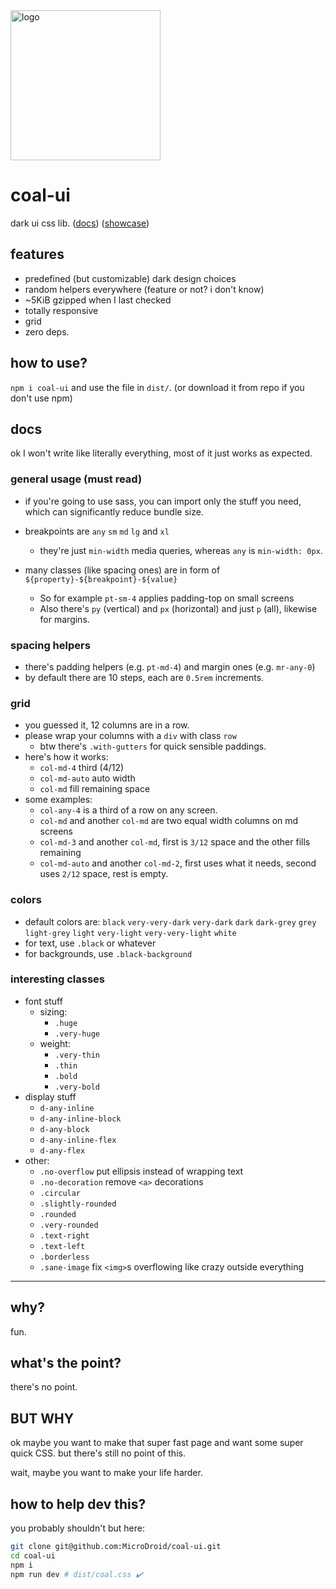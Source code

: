 <img src="https://microdroid.github.io/coal-ui/coal.svg" alt="logo" width="240" height="240">

# coal-ui
dark ui css lib. ([docs](#docs)) ([showcase](https://microdroid.github.io/coal-ui))

## features

- predefined (but customizable) dark design choices
- random helpers everywhere (feature or not? i don't know)
- ~5KiB gzipped when I last checked
- totally responsive
- grid
- zero deps.

## how to use?

`npm i coal-ui` and use the file in `dist/`. (or download it from repo if you don't use npm)

## docs

ok I won't write like literally everything, most of it just works as expected.

### general usage (must read)

- if you're going to use sass, you can import only the stuff you need, which can significantly reduce bundle size.

- breakpoints are `any` `sm` `md` `lg` and `xl`
	- they're just `min-width` media queries, whereas `any` is `min-width: 0px`.

- many classes (like spacing ones) are in form of `${property}-${breakpoint}-${value}`
	- So for example `pt-sm-4` applies padding-top on small screens
	- Also there's `py` (vertical) and `px` (horizontal) and just `p` (all), likewise for margins.

### spacing helpers

- there's padding helpers (e.g. `pt-md-4`) and margin ones (e.g. `mr-any-0`)
- by default there are 10 steps, each are `0.5rem` increments.

### grid

- you guessed it, 12 columns are in a row.
- please wrap your columns with a `div` with class `row`
	- btw there's `.with-gutters` for quick sensible paddings.
- here's how it works:
	- `col-md-4` third (4/12)
	- `col-md-auto` auto width
	- `col-md` fill remaining space
- some examples:
	- `col-any-4` is a third of a row on any screen.
	- `col-md` and another `col-md` are two equal width columns on md screens
	- `col-md-3` and another `col-md`, first is `3/12` space and the other fills remaining
	- `col-md-auto` and another `col-md-2`, first uses what it needs, second uses `2/12` space, rest is empty.

### colors

- default colors are: `black` `very-very-dark` `very-dark` `dark` `dark-grey` `grey` `light-grey` `light` `very-light` `very-very-light` `white`
- for text, use `.black` or whatever
- for backgrounds, use `.black-background`

### interesting classes

- font stuff
	- sizing:
		- `.huge`
		- `.very-huge`
	- weight:
		- `.very-thin`
		- `.thin`
		- `.bold`
		- `.very-bold`
- display stuff
	- `d-any-inline`
	- `d-any-inline-block`
	- `d-any-block`
	- `d-any-inline-flex`
	- `d-any-flex`
- other:
	- `.no-overflow` put ellipsis instead of wrapping text
	- `.no-decoration` remove `<a>` decorations
	- `.circular`
	- `.slightly-rounded`
	- `.rounded`
	- `.very-rounded`
	- `.text-right`
	- `.text-left`
	- `.borderless`
	- `.sane-image` fix `<img>`s overflowing like crazy outside everything

----------

## why?

fun.

## what's the point?

there's no point.

## BUT WHY

ok maybe you want to make that super fast page and want some super quick CSS. but there's still no point of this.

wait, maybe you want to make your life harder.

## how to help dev this?

you probably shouldn't but here:

```bash
git clone git@github.com:MicroDroid/coal-ui.git
cd coal-ui
npm i
npm run dev # dist/coal.css ✔️
```